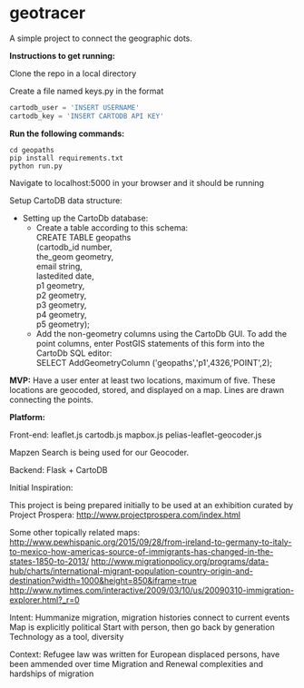 # geotracer
A simple project to connect the geographic dots.

**Instructions to get running:**

Clone the repo in a local directory

Create a file named keys.py in the format

```python
cartodb_user = 'INSERT USERNAME'
cartodb_key = 'INSERT CARTODB API KEY'
```

**Run the following commands:**

```
cd geopaths
pip install requirements.txt
python run.py
```

Navigate to localhost:5000 in your browser and it should be running

Setup CartoDB data structure:  

- Setting up the CartoDb database:  
    - Create a table according to this schema:  
      CREATE TABLE geopaths   
        (cartodb\_id number,   
         the\_geom geometry,  
         email string,  
         lastedited date,  
         p1 geometry,  
         p2 geometry,  
         p3 geometry,  
         p4 geometry,  
         p5 geometry);  
    - Add the non-geometry columns using the CartoDb GUI. To add the point columns, enter PostGIS statements of this form into the CartoDb SQL editor:  
      SELECT AddGeometryColumn ('geopaths','p1',4326,'POINT',2);  


**MVP:**
Have a user enter at least two locations, maximum of five. These locations are geocoded, stored, and displayed on a map. Lines are drawn connecting the points.

**Platform:**

Front-end:
leaflet.js
cartodb.js
mapbox.js
pelias-leaflet-geocoder.js

Mapzen Search is being used for our Geocoder. 

Backend:
Flask + CartoDB


Initial Inspiration:

This project is being prepared initially to be used at an exhibition curated by Project Prospera: http://www.projectprospera.com/index.html

Some other topically related maps:
http://www.pewhispanic.org/2015/09/28/from-ireland-to-germany-to-italy-to-mexico-how-americas-source-of-immigrants-has-changed-in-the-states-1850-to-2013/
http://www.migrationpolicy.org/programs/data-hub/charts/international-migrant-population-country-origin-and-destination?width=1000&height=850&iframe=true
http://www.nytimes.com/interactive/2009/03/10/us/20090310-immigration-explorer.html?_r=0

Intent:
Hummanize migration, migration histories
connect to current events
Map is explicitly political
Start with person, then go back by generation
Technology as a tool, diversity


Context:
Refugee law was written for European displaced persons, have been ammended over time
Migration and Renewal complexities and hardships of migration
